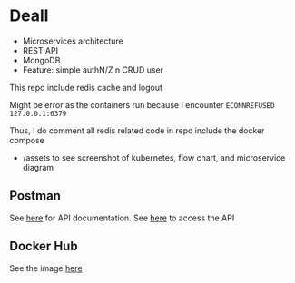 # Deall
- Microservices architecture
- REST API
- MongoDB
- Feature: simple authN/Z n CRUD user

This repo include redis cache and logout

Might be error as the containers run because I encounter ```ECONNREFUSED 127.0.0.1:6379```

Thus, I do comment all redis related code in repo include the docker compose

- /assets to see screenshot of kubernetes, flow chart, and microservice diagram

## Postman
See [here](https://documenter.getpostman.com/view/16899519/UzJQptgE) for API documentation.
See [here](https://www.postman.com/dita-larasati/workspace/dita-s-public-workspace/collection/16899519-afbd4c1e-5ed7-4da8-aaf8-fcc75751f5ab?action=share&creator=16899519) to access the API

## Docker Hub
See the image [here](https://hub.docker.com/repository/docker/ditaisyiyah/deall)
